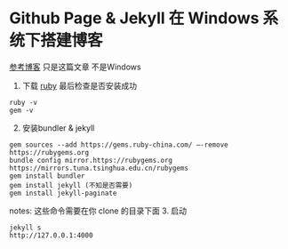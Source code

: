 # Github Page & Jekyll  在 Windows 系统下搭建博客 
[参考博客](https://xiaowangye.org/posts/how-to-build-your-own-github-blog-site-with-huxpro/)
只是这篇文章 不是Windows
1. 下载 [ruby](https://rubyinstaller.org/downloads/) 最后检查是否安装成功 
``` 
ruby -v
gem -v
```
2. 安装bundler & jekyll
```
gem sources --add https://gems.ruby-china.com/ –-remove https://rubygems.org
bundle config mirror.https://rubygems.org https://mirrors.tuna.tsinghua.edu.cn/rubygems
gem install bundler
gem install jekyll (不知是否需要)
gem install jekyll-paginate
```
notes: 这些命令需要在你 clone 的目录下面
3. 启动
```
jekyll s
http://127.0.0.1:4000 
```
